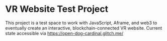 # VR Website Test Project

This project is a test space to work with JavaScript, Aframe, and web3 to eventually
create an interactive, blockchain-connected VR website.
Current state accessible via https://open-dog-cardinal.glitch.me/
